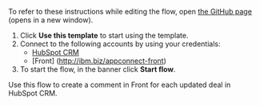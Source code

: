 To refer to these instructions while editing the flow, open [the GitHub page](Create%20a%20comment%20in%20Front%20for%20each%20updated%20deal%20in%20HubSpot%20CRM_instructions) (opens in a new window).

1. Click **Use this template** to start using the template.
2. Connect to the following accounts by using your credentials:
   - [HubSpot CRM](http://ibm.biz/achubspotcrm)
   - [Front] (http://ibm.biz/appconnect-front)
3. To start the flow, in the banner click **Start flow**.
   
Use this flow to create a comment in Front for each updated deal in HubSpot CRM.
